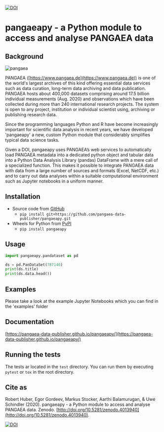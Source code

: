 [![DOI](https://zenodo.org/badge/DOI/10.5281/zenodo.4013941.svg)](https://doi.org/10.5281/zenodo.4013941)

# pangaeapy - a Python module to access and analyse PANGAEA data

## Background

![pangaea](https://pangaea.de/assets/v.0163d8ce3a8d13294b065fcbdc04aebc/layout-images/pangaea-logo.png)

PANGAEA ([https://www.pangaea.de](https://www.pangaea.de)) is one of the world's largest archives of this kind offering essential data services such as data curation, long-term data archiving and data publication. PANGAEA hosts about 400,000 datasets comprising around 17.5 billion individual measurements (Aug. 2020) and observations which have been collected during more than 240 international research projects. The system is open to any project, institution or individual scientist using, archiving or publishing research data.

Since the programming languages Python and R have become increasingly important for scientific data analysis in recent years, we have developed 'pangaeapy'  a new, custom Python module that considerably simplifies typical data science tasks.

Given a DOI, pangaeapy uses PANGAEA’s web services to automatically load PANGAEA metadata into a dedicated python object and tabular data into a Python Data Analysis Library (pandas) DataFrame with a mere call of a specialized function. This makes it possible to integrate PANGAEA data with data from a large number of sources and formats (Excel, NetCDF, etc.) and to carry out data analyses within a suitable computational environment such as Jupyter notebooks in a uniform manner.

## Installation

* Source code from [GitHub](https://github.com/pangaea-data-publisher/pangaeapy)
    * `pip install git+https://github.com/pangaea-data-publisher/pangaeapy.git`
* Wheels for Python from [PyPI](https://pypi.org/project/pangaeapy/)
    * `pip install pangaeapy`



## Usage

```python
import pangaeapy.pandataset as pd

ds = pd.PanDataSet(787140)
print(ds.title)
print(ds.data.head())
```

## Examples
Please take a look at the example Jupyter Notebooks which you can find in the 'examples' folder

## Documentation

[https://pangaea-data-publisher.github.io/pangaeapy/](https://pangaea-data-publisher.github.io/pangaeapy/)

## Running the tests

The tests ar located in the `test` directory. You can run them by executing
`pytest` or `tox` in the root directory.

## Cite as
Robert Huber, Egor Gordeev, Markus Stocker, Aarthi Balamurugan, & Uwe Schindler (2020). pangaeapy - a Python module to access and analyse PANGAEA data. Zenodo. [http://doi.org/10.5281/zenodo.4013940](http://doi.org/10.5281/zenodo.4013940).

[![DOI](https://zenodo.org/badge/DOI/10.5281/zenodo.4013940.svg)](https://doi.org/10.5281/zenodo.4013940)
